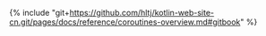 {% include "git+https://github.com/hltj/kotlin-web-site-cn.git/pages/docs/reference/coroutines-overview.md#gitbook" %}

